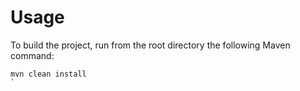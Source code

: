# Usage

To build the project, run from the root directory the following Maven command:

```
mvn clean install
`